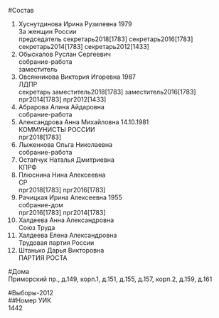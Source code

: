 #Состав  
1. Хуснутдинова Ирина Рузилевна 1979  
    За женщин России  
    председатель секретарь2018[1783] секретарь2016[1783] секретарь2014[1783] секретарь2012[1433]  
2. Обыскалов Руслан Сергеевич  
    собрание-работа  
    заместитель  
3. Овсянникова Виктория Игоревна 1987  
    ЛДПР  
    секретарь  заместитель2018[1783] заместитель2016[1783] прг2014[1783] прг2012[1433]  
4. Абрарова Алина Айдаровна  
    собрание-работа  
5. Александрова Анна Михайловна 14.10.1981  
    КОММУНИСТЫ РОССИИ  
    прг2018[1783]  
6. Лыженкова Ольга Николаевна  
    собрание-работа  
7. Остапчук Наталья Дмитриевна  
    КПРФ  
8. Плюснина Нина Алексеевна  
    СР  
    прг2018[1783] прг2016[1783]  
9. Рачицкая Ирина Алексеевна 1955  
    собрание-дом  
    прг2016[1783] прг2014[1783]  
10. Халдеева Анна Александровна  
    Союз Труда  
11. Халдеева Елена Александровна  
    Трудовая партия России  
12. Штанько Дарья Викторовна  
    ПАРТИЯ РОСТА  
  
#Дома  
Приморский пр., д.149, корп.1, д.151, д.155, д.157, корп.2, д.159, д.161  
  
#Выборы-2012  
##Номер УИК  
1442  
